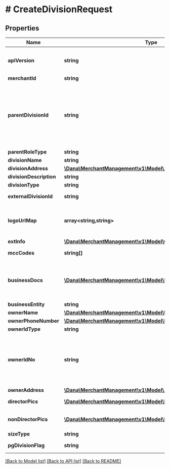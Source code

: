 # # CreateDivisionRequest

## Properties

Name | Type | Description | Notes
------------ | ------------- | ------------- | -------------
**apiVersion** | **string** | API Version. As per the respective API reference. Must be &gt; 2 |
**merchantId** | **string** | Merchant identifier |
**parentDivisionId** | **string** | Parent division identifier. Required when parentRoleType is DIVISION or EXTERNAL_DIVISION. Length depends on parentRoleType - DIVISION (21 max), EXTERNAL_DIVISION (64 max) | [optional]
**parentRoleType** | **string** | Type of parent role |
**divisionName** | **string** | Division name |
**divisionAddress** | [**\Dana\MerchantManagement\v1\Model\AddressInfo**](AddressInfo.md) |  |
**divisionDescription** | **string** | Division description | [optional]
**divisionType** | **string** | Division type |
**externalDivisionId** | **string** | External division identifier |
**logoUrlMap** | **array<string,string>** | Logo URL map with base64 encoded images. Keys can be LOGO, PC_LOGO, MOBILE_LOGO | [optional]
**extInfo** | [**\Dana\MerchantManagement\v1\Model\CreateDivisionRequestExtInfo**](CreateDivisionRequestExtInfo.md) |  |
**mccCodes** | **string[]** | Merchant category codes |
**businessDocs** | [**\Dana\MerchantManagement\v1\Model\BusinessDocs[]**](BusinessDocs.md) | Business documents. \&quot;individu\&quot; entity can only use KTP and SIM. Other entities can use SIUP and NIB |
**businessEntity** | **string** | Business entity type |
**ownerName** | [**\Dana\MerchantManagement\v1\Model\UserName**](UserName.md) |  |
**ownerPhoneNumber** | [**\Dana\MerchantManagement\v1\Model\MobileNoInfo**](MobileNoInfo.md) |  |
**ownerIdType** | **string** | Owner identifier type |
**ownerIdNo** | **string** | Owner identifier number. Length depends on ownerIdType - KTP (16), SIM (12-14), Passport (8), NIB (&gt;&#x3D;13), SIUP (free text) |
**ownerAddress** | [**\Dana\MerchantManagement\v1\Model\AddressInfo**](AddressInfo.md) |  |
**directorPics** | [**\Dana\MerchantManagement\v1\Model\PicInfo[]**](PicInfo.md) | Director as a PIC of sub merchant |
**nonDirectorPics** | [**\Dana\MerchantManagement\v1\Model\PicInfo[]**](PicInfo.md) | Non director which become a PIC of sub merchant |
**sizeType** | **string** | Size type |
**pgDivisionFlag** | **string** | Flag if division is type PG | [optional]

[[Back to Model list]](../../README.md#models) [[Back to API list]](../../README.md#endpoints) [[Back to README]](../../README.md)
